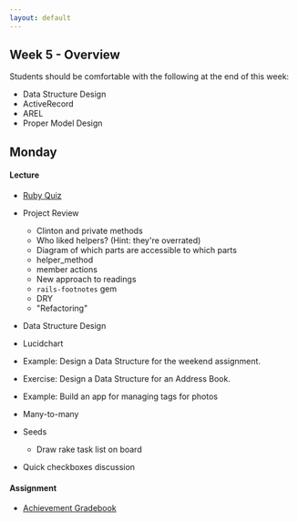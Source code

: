 ```yaml
---
layout: default
---
```


## Week 5 - Overview

Students should be comfortable with the following at the end of this week:

* Data Structure Design
* ActiveRecord
* AREL
* Proper Model Design

## Monday

#### Lecture

* [Ruby Quiz](https://github.com/masonfmatthews/rails_assignments/blob/master/quizzes/if_quiz.rb)
* Project Review
  * Clinton and private methods
  * Who liked helpers?  (Hint: they're overrated)
  * Diagram of which parts are accessible to which parts
  * helper_method
  * member actions
  * New approach to readings
  * `rails-footnotes` gem
  * DRY
  * "Refactoring"

* Data Structure Design
* Lucidchart
* Example: Design a Data Structure for the weekend assignment.
* Exercise: Design a Data Structure for an Address Book.

* Example: Build an app for managing tags for photos
* Many-to-many
* Seeds
  * Draw rake task list on board
* Quick checkboxes discussion

#### Assignment

* [Achievement Gradebook](https://github.com/tiyd-rails-2015-01/achievement_gradebook)

<!--

## Tuesday

#### Lecture

* Ruby Quiz:
* Assignment Review
  * Limitation of has_and_belongs_to_many

* Human Learning
  * Data 1st vs. Behavior 1st (Thinking in Nouns vs. Verbs)
  * Example site of Data 1st: TODO
  * Example site of Behavior 1st: TODO
* Diagrams: Data model and site map

* has_many :through
* dependent: :destroy, dependent: :restrict
* delegate
* default_scope (again)
* scoped associations
* accepts_nested_attributes

#### Assignment

* Address Book

## Wednesday

#### Lecture

* Ruby Quiz:
* Assignment Review
* More Data Structure Design Exercises
* SQL

#### Assignment

* Do crazy stuff with your Address Book

## Thursday

#### Lecture

* Ruby Quiz:
* Assignment Review
* AREL
* Indices
* Dynamic Data Structures (weekend homework)

## Weekend Assignment - As Pairs

[Survey Opossum](https://github.com/tiyd-rails-2015-01/survey_opossum)

<!--
Still haven't done:

* [Merging Apps and Heroku Deployments](https://github.com/masonfmatthews/rails_assignments/tree/master/assignments/heroku_deployments) - AS PAIRS

* [Student Awards](https://github.com/masonfmatthews/rails_assignments/tree/master/assignments/student_awards)

* [Rails Testing and Coverage](https://github.com/masonfmatthews/rails_assignments/tree/master/assignments/rails_testing_and_coverage)

* https://www.ruby-toolbox.com

* Polymorphism?
* Single Table Inheritance?

* Model testing in Rails
* Coverage (simplecov)
* Exercise: Write a test on your last night's homework and add simplecov
* Controller Testing
* Integration Testing

* How to Google
* Rebuilding!  Software development is a "wicked" problem
* Multi-tenancy discussion
* Fixtures
* Helpers and Partials
* Class variables - DON'T
* Just saying: you can return objects when true/false is expected
* Trying to change an array in an outer scope inside a called function.
-->
